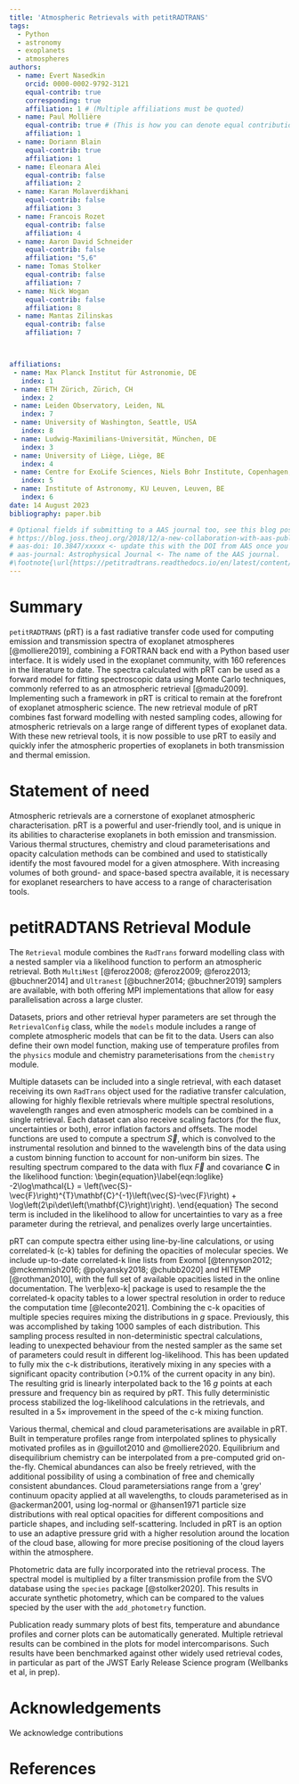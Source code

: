 ```yaml
---
title: 'Atmospheric Retrievals with petitRADTRANS'
tags:
  - Python
  - astronomy
  - exoplanets
  - atmospheres
authors:
  - name: Evert Nasedkin
    orcid: 0000-0002-9792-3121
    equal-contrib: true
    corresponding: true
    affiliation: 1 # (Multiple affiliations must be quoted)
  - name: Paul Mollière
    equal-contrib: true # (This is how you can denote equal contributions between multiple authors)
    affiliation: 1
  - name: Doriann Blain
    equal-contrib: true 
    affiliation: 1
  - name: Eleonara Alei
    equal-contrib: false 
    affiliation: 2
  - name: Karan Molaverdikhani
    equal-contrib: false
    affiliation: 3
  - name: Francois Rozet
    equal-contrib: false
    affiliation: 4
  - name: Aaron David Schneider
    equal-contrib: false
    affiliation: "5,6"
  - name: Tomas Stolker
    equal-contrib: false
    affiliation: 7
  - name: Nick Wogan
    equal-contrib: false 
    affiliation: 8
  - name: Mantas Zilinskas
    equal-contrib: false 
    affiliation: 7



affiliations:
 - name: Max Planck Institut für Astronomie, DE
   index: 1
 - name: ETH Zürich, Zürich, CH
   index: 2
 - name: Leiden Observatory, Leiden, NL
   index: 7
 - name: University of Washington, Seattle, USA
   index: 8
 - name: Ludwig-Maximilians-Universität, München, DE
   index: 3
 - name: University of Liège, Liège, BE
   index: 4
 - name: Centre for ExoLife Sciences, Niels Bohr Institute, Copenhagen, DK
   index: 5
 - name: Institute of Astronomy, KU Leuven, Leuven, BE
   index: 6
date: 14 August 2023
bibliography: paper.bib

# Optional fields if submitting to a AAS journal too, see this blog post:
# https://blog.joss.theoj.org/2018/12/a-new-collaboration-with-aas-publishing
# aas-doi: 10.3847/xxxxx <- update this with the DOI from AAS once you know it.
# aas-journal: Astrophysical Journal <- The name of the AAS journal.
#\footnote{\url{https://petitradtrans.readthedocs.io/en/latest/content/notebooks/pRT_Retrieval_Example.html}}. 
---
```


# Summary

`petitRADTRANS` (pRT) is a fast radiative transfer code used for computing emission and transmission spectra of exoplanet atmospheres [@molliere2019],
combining a FORTRAN back end with a Python based user interface.
It is widely used in the exoplanet community, with 160 references in the literature to date.
The spectra calculated with pRT can be used as a forward model for fitting spectroscopic data using Monte Carlo techniques, commonly referred to as an atmospheric retrieval [@madu2009].
Implementing such a framework in pRT is critical to remain at the forefront of exoplanet atmospheric science.
The new retrieval module of pRT combines fast forward modelling with nested sampling codes, allowing for atmospheric retrievals on a large range of different types of exoplanet data.
With these new retrieval tools, it is now possible to use pRT to easily and quickly infer the atmospheric properties of exoplanets in both transmission and thermal emission.

# Statement of need

Atmospheric retrievals are a cornerstone of exoplanet atmospheric characterisation.
pRT is a powerful and user-friendly tool, and is unique in its abilities to characterise exoplanets in both emission and transmission.
Various thermal structures, chemistry and cloud parameterisations and opacity calculation methods can be combined and used to statistically identify the most favoured model for a given atmosphere.
With increasing volumes of both ground- and space-based spectra available, it is necessary for exoplanet researchers to have access to a range of characterisation tools.

# petitRADTANS Retrieval Module
The `Retrieval` module combines the `RadTrans` forward modelling class with a nested sampler via a likelihood function to perform an atmospheric retrieval.
Both `MultiNest` [@feroz2008; @feroz2009; @feroz2013; @buchner2014] and `Ultranest` [@buchner2014; @buchner2019] samplers are available, with both offering MPI implementations that allow for easy parallelisation across a large cluster.

Datasets, priors and other retrieval hyper parameters are set through the `RetrievalConfig` class, while the `models` module includes a range of complete atmospheric models that can be fit to the data.
Users can also define their own model function, making use of temperature profiles from the `physics` module and chemistry parameterisations from the `chemistry` module. 

Multiple datasets can be included into a single retrieval, with each dataset receiving its own `RadTrans` object used for the radiative transfer calculation, allowing for highly flexible retrievals where multiple spectral resolutions, wavelength ranges and even atmospheric models can be combined in a single retrieval.
Each dataset can also receive scaling factors (for the flux, uncertainties or both), error inflation factors and offsets.
The model functions are used to compute a spectrum $\vec{S}$, which is convolved to the instrumental resolution and binned to the wavelength bins of the data using a custom binning function to account for non-uniform bin sizes.
The resulting spectrum compared to the data with flux $\vec{F}$ and covariance $\mathbf{C}$ in the likelihood function:
\begin{equation}\label{eqn:loglike}
    -2\log\mathcal{L} = \left(\vec{S}-\vec{F}\right)^{T}\mathbf{C}^{-1}\left(\vec{S}-\vec{F}\right) + \log\left(2\pi\det\left(\mathbf{C}\right)\right).
\end{equation}
The second term is included in the likelihood to allow for uncertainties to vary as a free parameter during the retrieval, and penalizes overly large uncertainties.

pRT can compute spectra either using line-by-line calculations, or using correlated-k (c-k) tables for defining the opacities of molecular species.
We include up-to-date correlated-k line lists from Exomol [@tennyson2012; @mckemmish2016; @polyansky2018; @chubb2020] and HITEMP [@rothman2010], with the full set of available opacities listed in the online documentation.
The \verb|exo-k| package is used to resample the the correlated-k opacity tables to a lower spectral resolution in order to reduce the computation time [@leconte2021].
Combining the c-k opacities of multiple species requires mixing the distributions in $g$ space. 
Previously, this was accomplished by taking 1000 samples of each distribution.
This sampling process resulted in non-deterministic spectral calculations, leading to unexpected behaviour from the nested sampler as the same set of parameters could result in different log-likelihood.
This has been updated to fully mix the c-k distributions, iteratively mixing in any species with a significant opacity contribution (>0.1$\%$ of the current opacity in any bin). 
The resulting grid is linearly interpolated back to the 16 $g$ points at each pressure and frequency bin as required by pRT.
This fully deterministic process stabilized the log-likelihood calculations in the retrievals, and resulted in a 5$\times$ improvement in the speed of the c-k mixing function.

Various thermal, chemical and cloud parameterisations are available in pRT.
Built in temperature profiles range from interpolated splines to physically motivated profiles as in @guillot2010 and @molliere2020.
Equilibrium and disequilibrium chemistry can be interpolated from a pre-computed grid on-the-fly.
Chemical abundances can also be freely retrieved, with the additional possibility of using a combination of free and chemically consistent abundances.
Cloud parametersiations range from a 'grey' continuum opacity applied at all wavelengths, to clouds parameterised as in @ackerman2001, using log-normal or @hansen1971 particle size distributions with real optical opacities for different compositions and particle shapes, and including self-scattering.
Included in pRT is an option to use an adaptive pressure grid with a higher resolution around the location of the cloud base, allowing for more precise positioning of the cloud layers within the atmosphere. 

Photometric data are fully incorporated into the retrieval process.
The spectral model is multiplied by a filter transmission profile from the SVO database using the `species` package [@stolker2020].
This results in accurate synthetic photometry, which can be compared to the values specied by the user with the `add_photometry` function.

Publication ready summary plots of best fits, temperature and abundance profiles and corner plots can be automatically generated.
Multiple retrieval results can be combined in the plots for model intercomparisons.
Such results have been benchmarked against other widely used retrieval codes, in particular as part of the JWST Early Release Science program (Wellbanks et al, in prep).



# Acknowledgements

We acknowledge contributions 

# References
